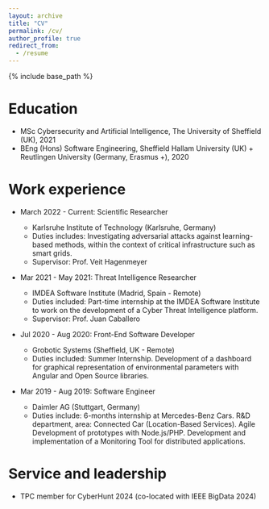 ```yaml
---
layout: archive
title: "CV"
permalink: /cv/
author_profile: true
redirect_from:
  - /resume
---
```


{% include base_path %}

Education
======
* MSc Cybersecurity and Artificial Intelligence, The University of Sheffield (UK), 2021
* BEng (Hons) Software Engineering, Sheffield Hallam University (UK) + Reutlingen University (Germany, Erasmus +), 2020

Work experience
======
* March 2022 - Current: Scientific Researcher
  * Karlsruhe Institute of Technology (Karlsruhe, Germany)
  * Duties includes: Investigating adversarial attacks against learning-based methods, within the context of critical infrastructure such as smart grids.
  * Supervisor: Prof. Veit Hagenmeyer

* Mar 2021 - May 2021: Threat Intelligence Researcher
  * IMDEA Software Institute (Madrid, Spain - Remote)
  * Duties included: Part-time internship at the IMDEA Software Institute to work on the development of a Cyber Threat Intelligence platform.
  * Supervisor: Prof. Juan Caballero

* Jul 2020 - Aug 2020: Front-End Software Developer
  * Grobotic Systems (Sheffield, UK - Remote)
  * Duties included: Summer Internship. Development of a dashboard for graphical representation of environmental parameters with Angular and Open Source libraries.
 
* Mar 2019 - Aug 2019: Software Engineer
  * Daimler AG (Stuttgart, Germany)
  * Duties include: 6-months internship at Mercedes-Benz Cars. R&D department, area: Connected Car (Location-Based Services). Agile Development of prototypes with Node.js/PHP.
Development and implementation of a Monitoring Tool for distributed applications.
  
  
Service and leadership
======
* TPC member for CyberHunt 2024 (co-located with IEEE BigData 2024)
